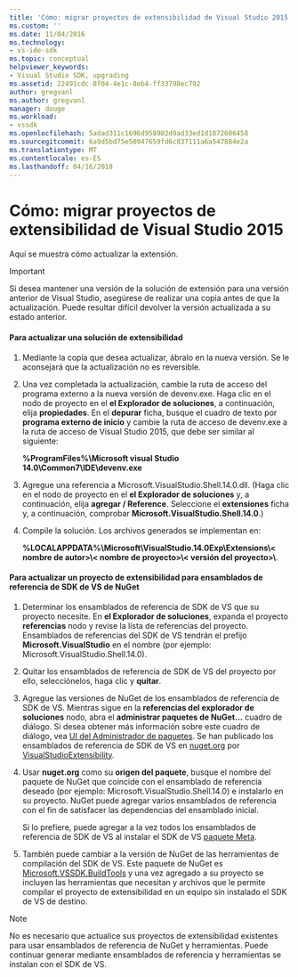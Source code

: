 ```yaml
---
title: 'Cómo: migrar proyectos de extensibilidad de Visual Studio 2015 | Documentos de Microsoft'
ms.custom: ''
ms.date: 11/04/2016
ms.technology:
- vs-ide-sdk
ms.topic: conceptual
helpviewer_keywords:
- Visual Studio SDK, upgrading
ms.assetid: 22491cdc-8f04-4e1c-8eb4-ff33798ec792
author: gregvanl
ms.author: gregvanl
manager: douge
ms.workload:
- vssdk
ms.openlocfilehash: 5adad311c1696d958902d9ad33ed1d1872606458
ms.sourcegitcommit: 6a9d5bd75e50947659fd6c837111a6a547884e2a
ms.translationtype: MT
ms.contentlocale: es-ES
ms.lasthandoff: 04/16/2018
---
```

# <a name="how-to-migrate-extensibility-projects-to-visual-studio-2015"></a>Cómo: migrar proyectos de extensibilidad de Visual Studio 2015
Aquí se muestra cómo actualizar la extensión.  
  
> [!IMPORTANT]
>  Si desea mantener una versión de la solución de extensión para una versión anterior de Visual Studio, asegúrese de realizar una copia antes de que la actualización. Puede resultar difícil devolver la versión actualizada a su estado anterior.  
  
#### <a name="to-upgrade-an-extensibility-solution"></a>Para actualizar una solución de extensibilidad  
  
1.  Mediante la copia que desea actualizar, ábralo en la nueva versión. Se le aconsejará que la actualización no es reversible.  
  
2.  Una vez completada la actualización, cambie la ruta de acceso del programa externo a la nueva versión de devenv.exe. Haga clic en el nodo de proyecto en el **el Explorador de soluciones**, a continuación, elija **propiedades**. En el **depurar** ficha, busque el cuadro de texto por **programa externo de inicio** y cambie la ruta de acceso de devenv.exe a la ruta de acceso de Visual Studio 2015, que debe ser similar al siguiente:  
  
     **%ProgramFiles%\Microsoft visual Studio 14.0\Common7\IDE\devenv.exe**  
  
3.  Agregue una referencia a Microsoft.VisualStudio.Shell.14.0.dll. (Haga clic en el nodo de proyecto en el **el Explorador de soluciones** y, a continuación, elija **agregar / Reference**. Seleccione el **extensiones** ficha y, a continuación, comprobar **Microsoft.VisualStudio.Shell.14.0**.)  
  
4.  Compile la solución. Los archivos generados se implementan en:  
  
     **%LOCALAPPDATA%\Microsoft\VisualStudio.14.0Exp\Extensions\\< nombre de autor\>\\< nombre de proyecto\>\\< versión del proyecto\>\\**.  
  
#### <a name="to-update-an-extensibility-project-to-nuget-vs-sdk-reference-assemblies"></a>Para actualizar un proyecto de extensibilidad para ensamblados de referencia de SDK de VS de NuGet  
  
1.  Determinar los ensamblados de referencia de SDK de VS que su proyecto necesite.  En **el Explorador de soluciones**, expanda el proyecto **referencias** nodo y revise la lista de referencias del proyecto.  Ensamblados de referencias del SDK de VS tendrán el prefijo **Microsoft.VisualStudio** en el nombre (por ejemplo: Microsoft.VisualStudio.Shell.14.0).  
  
2.  Quitar los ensamblados de referencia de SDK de VS del proyecto por ello, selecciónelos, haga clic y **quitar**.  
  
3.  Agregue las versiones de NuGet de los ensamblados de referencia de SDK de VS.  Mientras sigue en la **referencias del explorador de soluciones** nodo, abra el **administrar paquetes de NuGet...**  cuadro de diálogo.  Si desea obtener más información sobre este cuadro de diálogo, vea [UI del Administrador de paquetes](/NuGet/Tools/Package-Manager-UI). Se han publicado los ensamblados de referencia de SDK de VS en [nuget.org](http://www.nuget.org) por [VisualStudioExtensibility](http://www.nuget.org/profiles/VisualStudioExtensibility).  
  
4.  Usar **nuget.org** como su **origen del paquete**, busque el nombre del paquete de NuGet que coincide con el ensamblado de referencia deseado (por ejemplo: Microsoft.VisualStudio.Shell.14.0) e instalarlo en su proyecto.  NuGet puede agregar varios ensamblados de referencia con el fin de satisfacer las dependencias del ensamblado inicial.  
  
     Si lo prefiere, puede agregar a la vez todos los ensamblados de referencia de SDK de VS al instalar el SDK de VS [paquete Meta](http://www.nuget.org/packages/VSSDK_Reference_Assemblies).  
  
5.  También puede cambiar a la versión de NuGet de las herramientas de compilación del SDK de VS. Este paquete de NuGet es [Microsoft.VSSDK.BuildTools](http://www.nuget.org/packages/Microsoft.VSSDK.BuildTools) y una vez agregado a su proyecto se incluyen las herramientas que necesitan y archivos que le permite compilar el proyecto de extensibilidad en un equipo sin instalado el SDK de VS de destino.  
  
> [!NOTE]
>  No es necesario que actualice sus proyectos de extensibilidad existentes para usar ensamblados de referencia de NuGet y herramientas.  Puede continuar generar mediante ensamblados de referencia y herramientas se instalan con el SDK de VS.